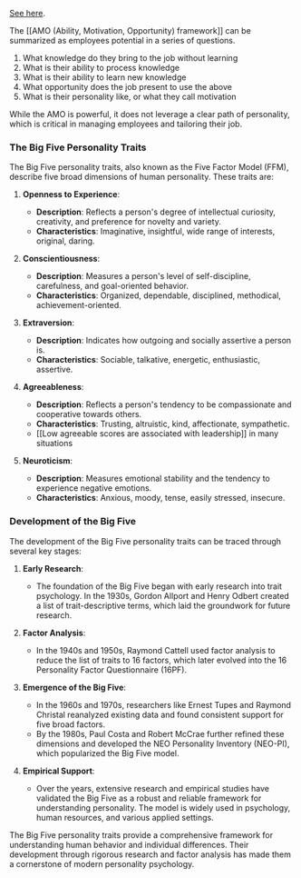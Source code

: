 [See here](https://en.wikipedia.org/wiki/Big_Five_personality_traits).

The [[AMO (Ability, Motivation, Opportunity) framework]] can be summarized as employees potential in a series of questions.

1. What knowledge do they bring to the job without learning
2. What is their ability to process knowledge
3. What is their ability to learn new knowledge
4. What opportunity does the job present to use the above
5. What is their personality like, or what they call motivation

While the AMO is powerful, it does not leverage a clear path of personality, which is critical in managing employees and tailoring their job. 
### The Big Five Personality Traits

The Big Five personality traits, also known as the Five Factor Model (FFM), describe five broad dimensions of human personality. These traits are:

1. **Openness to Experience**:
   - **Description**: Reflects a person's degree of intellectual curiosity, creativity, and preference for novelty and variety.
   - **Characteristics**: Imaginative, insightful, wide range of interests, original, daring.

2. **Conscientiousness**:
   - **Description**: Measures a person's level of self-discipline, carefulness, and goal-oriented behavior.
   - **Characteristics**: Organized, dependable, disciplined, methodical, achievement-oriented.

3. **Extraversion**:
   - **Description**: Indicates how outgoing and socially assertive a person is.
   - **Characteristics**: Sociable, talkative, energetic, enthusiastic, assertive.

4. **Agreeableness**:
   - **Description**: Reflects a person's tendency to be compassionate and cooperative towards others.
   - **Characteristics**: Trusting, altruistic, kind, affectionate, sympathetic.
   - [[Low agreeable scores are associated with leadership]] in many situations

5. **Neuroticism**:
   - **Description**: Measures emotional stability and the tendency to experience negative emotions.
   - **Characteristics**: Anxious, moody, tense, easily stressed, insecure.

### Development of the Big Five

The development of the Big Five personality traits can be traced through several key stages:

1. **Early Research**: 
   - The foundation of the Big Five began with early research into trait psychology. In the 1930s, Gordon Allport and Henry Odbert created a list of trait-descriptive terms, which laid the groundwork for future research.

2. **Factor Analysis**: 
   - In the 1940s and 1950s, Raymond Cattell used factor analysis to reduce the list of traits to 16 factors, which later evolved into the 16 Personality Factor Questionnaire (16PF).

3. **Emergence of the Big Five**: 
   - In the 1960s and 1970s, researchers like Ernest Tupes and Raymond Christal reanalyzed existing data and found consistent support for five broad factors. 
   - By the 1980s, Paul Costa and Robert McCrae further refined these dimensions and developed the NEO Personality Inventory (NEO-PI), which popularized the Big Five model.

4. **Empirical Support**: 
   - Over the years, extensive research and empirical studies have validated the Big Five as a robust and reliable framework for understanding personality. The model is widely used in psychology, human resources, and various applied settings.

The Big Five personality traits provide a comprehensive framework for understanding human behavior and individual differences. Their development through rigorous research and factor analysis has made them a cornerstone of modern personality psychology.

